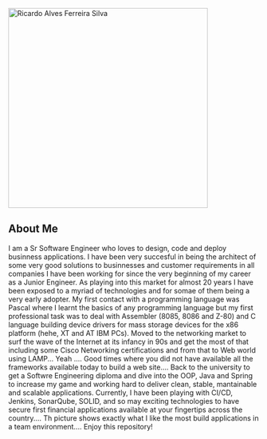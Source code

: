 

<a href="https://ferreiras.dev.br"><img src="https://ferreiras.dev.br/assets/images/gitHub/shutterstock_72897715.jpg" width="400" alt="Ricardo Alves Ferreira Silva"/></a>
## About Me
I am a Sr Software Engineer who loves to design, code and deploy businness applications. I have been very succesful in being the architect of some very good solutions to businnesses and customer requirements in all companies I have been working for since the very beginning of my career as a Junior Engineer. As playing into this market for almost 20 years I have been exposed to a myriad of technologies and for somae of them being a very early adopter. My first contact with a programming language was Pascal where I learnt the basics of any programming language but my first professional task was to deal with  Assembler (8085, 8086 and Z-80) and C language building device drivers for mass storage devices for the x86 platform (hehe, XT and AT IBM PCs). Moved to the networking market to surf the wave of the Internet at its infancy in 90s and get the most of that including some Cisco Networking certifications and from that to Web world using LAMP... Yeah .... Good times where you did not have available all the frameworks available today to build a web site.... Back to the university to get a Softwre Engineering diploma and dive into the OOP, Java and Spring to increase my game and working hard to deliver clean, stable, mantainable and scalable applications. Currently, I have been playing with CI/CD, Jenkins, SonarQube, SOLID, and so may exciting technologies to have secure first financial applications available at your fingertips across the country.... Th picture shows exactly what I like the most build applications in a team environment.... Enjoy this repository!

